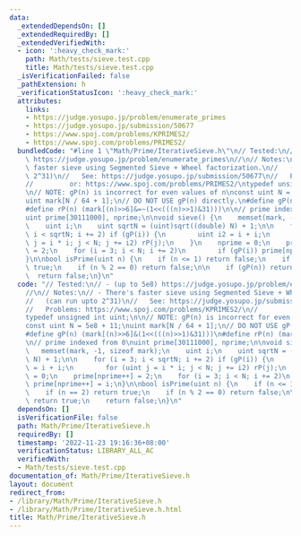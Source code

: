 ```yaml
---
data:
  _extendedDependsOn: []
  _extendedRequiredBy: []
  _extendedVerifiedWith:
  - icon: ':heavy_check_mark:'
    path: Math/tests/sieve.test.cpp
    title: Math/tests/sieve.test.cpp
  _isVerificationFailed: false
  _pathExtension: h
  _verificationStatusIcon: ':heavy_check_mark:'
  attributes:
    links:
    - https://judge.yosupo.jp/problem/enumerate_primes
    - https://judge.yosupo.jp/submission/50677
    - https://www.spoj.com/problems/KPRIMES2/
    - https://www.spoj.com/problems/PRIMES2/
  bundledCode: "#line 1 \"Math/Prime/IterativeSieve.h\"\n// Tested:\n// - (up to 5e8)\
    \ https://judge.yosupo.jp/problem/enumerate_primes\n//\n// Notes:\n// - There's\
    \ faster sieve using Segmented Sieve + Wheel factorization.\n//   (can run upto\
    \ 2^31)\n//   See: https://judge.yosupo.jp/submission/50677\n//   Problems: https://www.spoj.com/problems/KPRIMES2/\n\
    //         or: https://www.spoj.com/problems/PRIMES2/\ntypedef unsigned int uint;\n\
    \n// NOTE: gP(n) is incorrect for even values of n\nconst uint N = 5e8 + 11;\n\
    uint mark[N / 64 + 1];\n// DO NOT USE gP(n) directly.\n#define gP(n) (mark[(n)>>6]&(1<<(((n)>>1)&31)))\n\
    #define rP(n) (mark[(n)>>6]&=~(1<<(((n)>>1)&31)))\n\n// prime indexed from 0\n\
    uint prime[30111000], nprime;\n\nvoid sieve() {\n    memset(mark, -1, sizeof mark);\n\
    \    uint i;\n    uint sqrtN = (uint)sqrt((double) N) + 1;\n\n    for (i = 3;\
    \ i < sqrtN; i += 2) if (gP(i)) {\n        uint i2 = i + i;\n        for (uint\
    \ j = i * i; j < N; j += i2) rP(j);\n    }\n    nprime = 0;\n    prime[nprime++]\
    \ = 2;\n    for (i = 3; i < N; i += 2)\n        if (gP(i)) prime[nprime++] = i;\n\
    }\n\nbool isPrime(uint n) {\n    if (n <= 1) return false;\n    if (n == 2) return\
    \ true;\n    if (n % 2 == 0) return false;\n\n    if (gP(n)) return true;\n  \
    \  return false;\n}\n"
  code: "// Tested:\n// - (up to 5e8) https://judge.yosupo.jp/problem/enumerate_primes\n\
    //\n// Notes:\n// - There's faster sieve using Segmented Sieve + Wheel factorization.\n\
    //   (can run upto 2^31)\n//   See: https://judge.yosupo.jp/submission/50677\n\
    //   Problems: https://www.spoj.com/problems/KPRIMES2/\n//         or: https://www.spoj.com/problems/PRIMES2/\n\
    typedef unsigned int uint;\n\n// NOTE: gP(n) is incorrect for even values of n\n\
    const uint N = 5e8 + 11;\nuint mark[N / 64 + 1];\n// DO NOT USE gP(n) directly.\n\
    #define gP(n) (mark[(n)>>6]&(1<<(((n)>>1)&31)))\n#define rP(n) (mark[(n)>>6]&=~(1<<(((n)>>1)&31)))\n\
    \n// prime indexed from 0\nuint prime[30111000], nprime;\n\nvoid sieve() {\n \
    \   memset(mark, -1, sizeof mark);\n    uint i;\n    uint sqrtN = (uint)sqrt((double)\
    \ N) + 1;\n\n    for (i = 3; i < sqrtN; i += 2) if (gP(i)) {\n        uint i2\
    \ = i + i;\n        for (uint j = i * i; j < N; j += i2) rP(j);\n    }\n    nprime\
    \ = 0;\n    prime[nprime++] = 2;\n    for (i = 3; i < N; i += 2)\n        if (gP(i))\
    \ prime[nprime++] = i;\n}\n\nbool isPrime(uint n) {\n    if (n <= 1) return false;\n\
    \    if (n == 2) return true;\n    if (n % 2 == 0) return false;\n\n    if (gP(n))\
    \ return true;\n    return false;\n}\n"
  dependsOn: []
  isVerificationFile: false
  path: Math/Prime/IterativeSieve.h
  requiredBy: []
  timestamp: '2022-11-23 19:16:36+08:00'
  verificationStatus: LIBRARY_ALL_AC
  verifiedWith:
  - Math/tests/sieve.test.cpp
documentation_of: Math/Prime/IterativeSieve.h
layout: document
redirect_from:
- /library/Math/Prime/IterativeSieve.h
- /library/Math/Prime/IterativeSieve.h.html
title: Math/Prime/IterativeSieve.h
---
```

